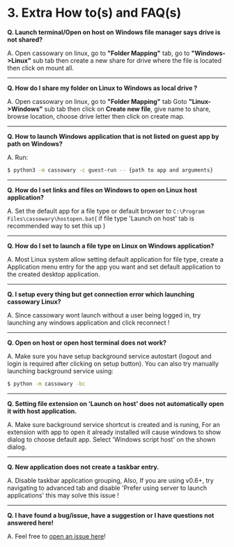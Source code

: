 # 3. Extra How to(s) and FAQ(s)

**Q. Launch terminal/Open on host on Windows file manager says drive is not shared?**

A. Open cassowary on linux, go to **"Folder Mapping"** tab, go to **"Windows->Linux"** sub tab then create a new share for drive where the file is located then click on mount all.

---

**Q. How do I share my folder on Linux to Windows as local drive ?**

A. Open cassowary on linux, go to **"Folder Mapping"** tab Goto **"Linux->Windows"** sub tab then click on **Create new file**, give name to share, browse location, choose drive letter then click on create map.

---

**Q. How to launch Windows application that is not listed on guest app by path on Windows?**

A. Run:

```bash
$ python3 -m cassowary -c guest-run -- {path to app and arguments}
```

---

**Q. How do I set links and files on Windows to open on Linux host application?**

A. Set the default app for a file type or default browser to `C:\Program Files\cassowary\hostopen.bat`( if file type 'Launch on host' tab is recommended way to set this up ) 

---

**Q. How do I set to launch a file type on Linux on Windows application?**

A. Most Linux system allow setting default application for file type, create a Application menu entry for the app you want and set default application to the created desktop application.

---

**Q. I setup every thing but get connection error which launching cassowary Linux?**

A. Since cassowary wont launch without a user being logged in, try launching any windows application and click reconnect !

---

**Q. Open on host or open host terminal does not work?**

A. Make sure you have setup background service autostart (logout and login is required after clicking on setup button). You can also try manually launching background service using:

```bash
$ python -m cassowary -bc
```

---

**Q. Setting file extension on 'Launch on host' does not automatically open it with host application.**

A. Make sure background service shortcut is created and is runing, For an extension with app to open it already installed will cause windows to show dialog to choose default app. Select 'Windows script host' on the shown dialog.

---

**Q. New application does not create a taskbar entry.**

A. Disable taskbar application grouping, Also, If you are using v0.6+, try navigating to advanced tab and disable 'Prefer using server to launch applications' this may solve this issue !

---

**Q. I have found a bug/issue, have a suggestion or I have questions not answered here!**

A. Feel free to [open an issue here](https://github.com/casualsnek/cassowary/issues)!
